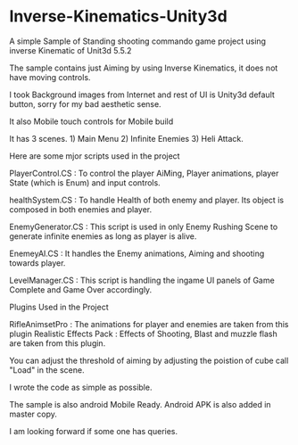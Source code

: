 # Inverse-Kinematics-Unity3d
A simple Sample of Standing shooting commando game project using inverse Kinematic of Unit3d 5.5.2

The sample contains just Aiming by using Inverse Kinematics, it does not have moving controls.

I took Background images from Internet and rest of UI is Unity3d default button, sorry for my bad aesthetic sense.

It also Mobile touch controls for Mobile build

It has 3 scenes. 1) Main Menu 2) Infinite Enemies 3) Heli Attack.

Here are some mjor scripts used in the project

PlayerControl.CS : To control the player AiMing, Player animations, player State (which is Enum) and input controls.

healthSystem.CS :  To handle Health of both enemy and player. Its object is composed in both enemies and player.

EnemyGenerator.CS : This script is used in only Enemy Rushing Scene to generate infinite enemies as long as player is alive.

EnemeyAI.CS : It handles the Enemy animations, Aiming and shooting towards player.

LevelManager.CS : This script is handling the ingame UI panels of Game Complete and Game Over accordingly.

Plugins Used in the Project

RifleAnimsetPro : The animations for player and enemies are taken from this plugin
Realistic Effects Pack : Effects of Shooting, Blast and muzzle flash are taken from this plugin.

You can adjust the threshold of aiming by adjusting the poistion of cube call "Load" in the scene.

I wrote the code as simple as possible.

The sample is also android Mobile Ready. Android APK is also added in master copy.

I am looking forward if some one has queries.
